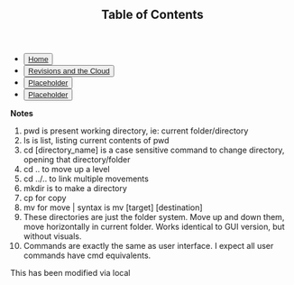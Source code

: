 <!--
# reading-notes
102 notes | Code Fellows
Hello, World!

Welcome, me, to my *notes, but italics sometimes.*

01b - Learning Markdown

**Growth Mindset:** 
A growth mindset is being prepared to adapt, learn, and take in others' experiences to improve your own. Part of the human experience. Ideally.
1. Listen to critique from others, even if it's frustrating.
2. Realize that others succeeding means wisdom to be learned from.
3. Something exploding happens. Looking into how, and why, is where you grow.
  
[WIP bio](https://youtu.be/dQw4w9WgXcQ)
>"Hello, World." -Amanda Iverson

![intro](https://user-images.githubusercontent.com/98374255/150915183-0e618610-1e69-468d-9909-ccbca3fb8049.png)

**Stretch Goals
Beef up your profile page! Add an image, a bio, contact info… as much as you feel comfortable including. Remember, this page will act as a showcase of your developer skills, so make it look great!**-->

<!--Beginning of Navbar-->
<nav>
      <header>
      <p>
        <h1>
          Table of Contents
        </h1>
      </p>
    </header>
      <ul>
        <li>
          <button>
            <a href="https://zayahpapaya.github.io/reading-notes/">
            Home
            </a>
          </button>
        </li>
        <li>
          <button>
            <a href="https://github.com/ZayahPapaya/reading-notes/blob/main/revisionsCloud.md">
            Revisions and the Cloud
            </a>
          </button>
        </li>
        <li>
          <button>
            <a href="https://www.youtube.com/">
            Placeholder
            </a>
          </button>
        </li>
        <li>
          <button>
            <a href="https://www.youtube.com/">
            Placeholder
          </button>
          </a>
        </li>
      </ul>
    </nav>
<!--End of Navbar-->

**Notes**
1. pwd is present working directory, ie: current folder/directory
2. ls is list, listing current contents of pwd
3. cd [directory_name] is a case sensitive command to change directory, opening that directory/folder
4. cd .. to move up a level
5. cd ../.. to link multiple movements
6. mkdir is to make a directory
7. cp for copy
8. mv for move | syntax is mv [target] [destination]
9. These directories are just the folder system. Move up and down them, move horizontally in current folder. Works identical to GUI version, but without visuals. 
10. Commands are exactly the same as user interface. I expect all user commands have cmd equivalents.

This has been modified via local
